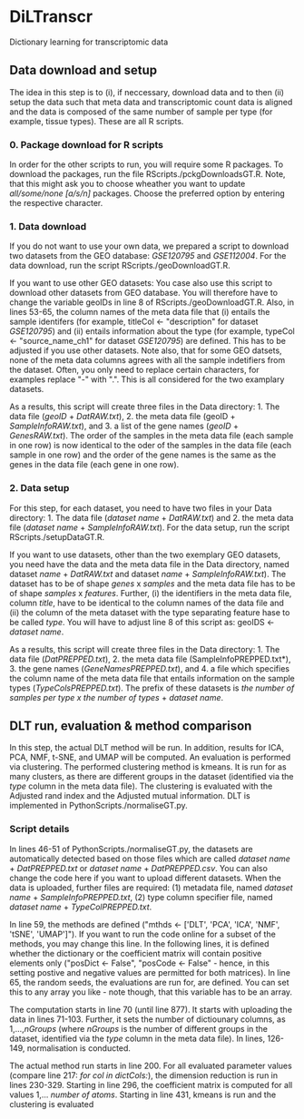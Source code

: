 # DiLTranscr
Dictionary learning for transcriptomic data

## Data download and setup 
The idea in this step is to (i), if neccessary, download data and to then (ii) setup the data such that meta data and transcriptomic count data is aligned and the data is composed of the same number of sample per type (for example, tissue types). These are all R scripts.

### 0. Package download for R scripts
In order for the other scripts to run, you will require some R packages. To download the packages, run the file RScripts./pckgDownloadsGT.R. Note, that this might ask you to choose wheather you want to update *all/some/none [a/s/n]* packages. Choose the preferred option by entering the respective character.

### 1. Data download
If you do not want to use your own data, we prepared a script to download two datasets from the GEO database: *GSE120795* and *GSE112004*. For the data download, run the script RScripts./geoDownloadGT.R. 

If you want to use other GEO datasets: You case also use this script to download other datasets from GEO database. You will therefore have to change the variable geoIDs in line 8 of RScripts./geoDownloadGT.R. Also, in lines 53-65, the column names of the meta data file that (i) entails the sample identifers (for example, titleCol <- "description" for dataset *GSE120795*) and (ii) entails information about the type (for example, typeCol <- "source_name_ch1" for dataset *GSE120795*) are defined. This has to be adjusted if you use other datasets. Note also, that for some GEO datsets, none of the meta data columns agrees with all the sample indetifiers from the dataset. Often, you only need to replace certain characters, for examples replace "-" with ".". This is all considered for the two examplary datasets.

As a results, this script will create three files in the Data directory: 1. The data file (*geoID* + *DatRAW.txt*), 2. the meta data file (geoID + *SampleInfoRAW.txt*), and 3. a list of the gene names (*geoID* + *GenesRAW.txt*). The order of the samples in the meta data file (each sample in one row) is now identical to the oder of the samples in the data file (each sample in one row) and the order of the gene names is the same as the genes in the data file (each gene in one row).

### 2. Data setup
For this step, for each dataset, you need to have two files in your Data directory:  1. The data file (*dataset name* + *DatRAW.txt*) and 2. the meta data file (*dataset name* + *SampleInfoRAW.txt*). For the data setup, run the script RScripts./setupDataGT.R. 

If you want to use datasets, other than the two exemplary GEO datasets, you need have the data and the meta data file in the Data directory, named dataset *name* + *DatRAW.txt* and dataset *name* + *SampleInfoRAW.txt*). The dataset has to be of shape *genes* x *samples* and the meta data file has to be of shape *samples* x *features*. Further, (i) the identifiers in the meta data file, column *title*, have to be identical to the column names of the data file and (ii) the column of the meta dataset with the type separating feature hase to be called *type*. You will have to adjust line 8 of this script as: geoIDS <- *dataset name*.

As a results, this script will create three files in the Data directory: 1. The data file (*DatPREPPED.txt*), 2. the meta data file (SampleInfoPREPPED.txt*), 3. the gene names (*GeneNamesPREPPED.txt*), and 4. a file which specifies the column name of the meta data file that entails information on the sample types (*TypeColsPREPPED.txt*). The prefix of these datasets is *the number of samples per type* *x* *the number of types* + *dataset name*.

## DLT run, evaluation & method comparison
In this step, the actual DLT method will be run. In addition, results for ICA, PCA, NMF, t-SNE, and UMAP will be computed. An evaluation is performed via clustering. The performed clustering method is kmeans. It is run for as many clusters, as there are different groups in the dataset (identified via the *type* column in the meta data file). The clustering is evaluated with the Adjusted rand index and the Adjusted mutual information. DLT is implemented in PythonScripts./normaliseGT.py. 

### Script details
In lines 46-51 of PythonScripts./normaliseGT.py, the datasets are automatically detected based on those files which are called *dataset name* + *DatPREPPED.txt* or *dataset name* + *DatPREPPED.csv*. You can also change the code here if you want to upload different datasets. When the data is uploaded, further files are required: (1) metadata file, named *dataset name* + *SampleInfoPREPPED.txt*, (2) type column specifier file, named *dataset name* + *TypeColPREPPED.txt*. 

In line 59, the methods are defined ("mthds <- ['DLT', 'PCA', 'ICA', 'NMF', 'tSNE', 'UMAP']"). If you want to run the code online for a subset of the methods, you may change this line. In the following lines, it is defined whether the dictionary or the coefficient matrix will contain positive elements only ("posDict <- False", "posCode <- False" - hence, in this setting postive and negative values are permitted for both matrices). In line 65, the random seeds, the evaluations are run for, are defined. You can set this to any array you like - note though, that this variable has to be an array. 

The computation starts in line 70 (until line 877). It starts with uploading the data in lines 71-103. Further, it sets the number of dictiounary columns, as 1,...,*nGroups* (where *nGroups* is the number of different groups in the dataset, identified via the *type* column in the meta data file).  In lines, 126-149, normalisation is conducted. 

The actual method run starts in line 200. For all evaluated parameter values (compare line 217: *for col in dictCols:*), the dimension reduction is run in lines 230-329. Starting in line 296, the coefficient matrix is computed for all values 1,... *number of atoms*. Starting in line 431, kmeans is run and the clustering is evaluated
